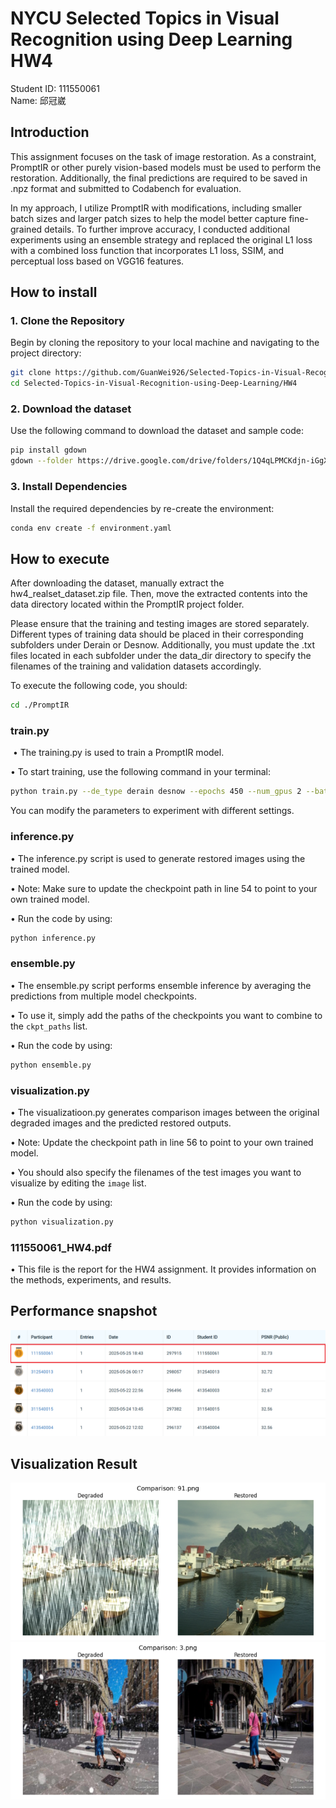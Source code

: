 # NYCU Selected Topics in Visual Recognition using Deep Learning HW4
Student ID: 111550061   
Name: 邱冠崴


## Introduction
This assignment focuses on the task of image restoration. As a constraint, PromptIR or other purely vision-based models must be used to perform the restoration. Additionally, the final predictions are required to be saved in .npz format and submitted to Codabench for evaluation.

In my approach, I utilize PromptIR with modifications, including smaller batch sizes and larger patch sizes to help the model better capture fine-grained details. To further improve accuracy, I conducted additional experiments using an ensemble strategy and replaced the original L1 loss with a combined loss function that incorporates L1 loss, SSIM, and perceptual loss based on VGG16 features.


## How to install
### 1. Clone the Repository 
Begin by cloning the repository to your local machine and navigating to the project directory:  
```bash 
git clone https://github.com/GuanWei926/Selected-Topics-in-Visual-Recognition-using-Deep-Learning.git   
cd Selected-Topics-in-Visual-Recognition-using-Deep-Learning/HW4
```

### 2. Download the dataset 
Use the following command to download the dataset and sample code:  
```bash 
pip install gdown
gdown --folder https://drive.google.com/drive/folders/1Q4qLPMCKdjn-iGgXV_8wujDmvDpSI1ul 
```

### 3. Install Dependencies  
Install the required dependencies by re-create the environment:    
```bash 
conda env create -f environment.yaml 
```

## How to execute
After downloading the dataset, manually extract the hw4_realset_dataset.zip file. Then, move the extracted contents into the data directory located within the PromptIR project folder.

Please ensure that the training and testing images are stored separately. Different types of training data should be placed in their corresponding subfolders under Derain or Desnow. Additionally, you must update the .txt files located in each subfolder under the data_dir directory to specify the filenames of the training and validation datasets accordingly.

To execute the following code, you should:
```bash 
cd ./PromptIR 
```

### train.py
&nbsp;•   The training.py is used to train a PromptIR model.    

•   To start training, use the following command in your terminal:
```bash 
python train.py --de_type derain desnow --epochs 450 --num_gpus 2 --batch_size 2 --lr 2e-4 --patch_size 224 
```
You can modify the parameters to experiment with different settings.

### inference.py
•   The inference.py script is used to generate restored images using the trained model.

•   Note: Make sure to update the checkpoint path in line 54 to point to your own trained model.

•   Run the code by using:
```bash 
python inference.py
```

### ensemble.py
•   The ensemble.py script performs ensemble inference by averaging the predictions from multiple model checkpoints.

•   To use it, simply add the paths of the checkpoints you want to combine to the `ckpt_paths` list.

•   Run the code by using:
```bash 
python ensemble.py
```

### visualization.py
•   The visualizatioon.py generates comparison images between the original degraded images and the predicted restored outputs.

•   Note: Update the checkpoint path in line 56 to point to your own trained model.

•   You should also specify the filenames of the test images you want to visualize by editing the `image` list.

•   Run the code by using:
```bash 
python visualization.py
```

### 111550061_HW4.pdf
•  This file is the report for the HW4 assignment. It provides information on the methods, experiments, and results.

## Performance snapshot
![alt text](image.png)

## Visualization Result
![alt text](rain.png)
![alt text](snow.png)
